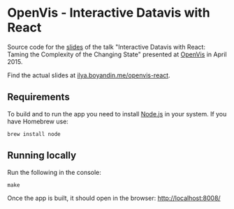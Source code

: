 # OpenVis - Interactive Datavis with React


Source code for the [slides](http://ilya.boyandin.me/openvis-react) of the talk "Interactive Datavis with React: Taming the Complexity of the Changing State"
presented at [OpenVis](http://openvisconf.com) in April 2015.


Find the actual slides at [ilya.boyandin.me/openvis-react](http://ilya.boyandin.me/openvis-react).


## Requirements

To build and to run the app you need to install [Node.js](http://nodejs.org/) in your system.
If you have Homebrew use:

    brew install node



## Running locally

Run the following in the console:

    make

Once the app is built, it should open in the browser:
[http://localhost:8008/](http://localhost:8008/)
